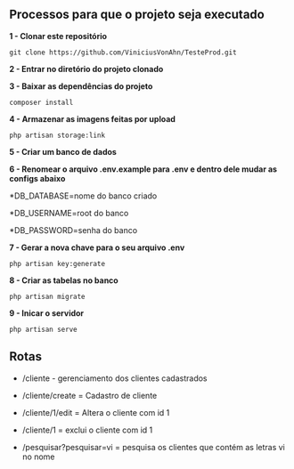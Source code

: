 ## Processos para que o projeto seja executado

**1 - Clonar este repositório**

   `git clone https://github.com/ViniciusVonAhn/TesteProd.git`
   
**2 - Entrar no diretório do projeto clonado**

**3 - Baixar as dependências do projeto**

   `composer install`
   
**4 - Armazenar as imagens feitas por upload**

   `php artisan storage:link`
   
**5 - Criar um banco de dados**   

**6 - Renomear o arquivo .env.example para .env e dentro dele mudar as configs abaixo**

  *DB_DATABASE=nome do banco criado
  
  *DB_USERNAME=root do banco
  
  *DB_PASSWORD=senha do banco
 
**7 - Gerar a nova chave para o seu arquivo .env**

  `php artisan key:generate`
  
**8 - Criar as tabelas no banco**

  `php artisan migrate`
  
**9 - Inicar o servidor**

  `php artisan serve`
  
## Rotas

* /cliente - gerenciamento dos clientes cadastrados

* /cliente/create = Cadastro de cliente 

* /cliente/1/edit = Altera o cliente com id 1

* /cliente/1 = exclui o cliente com id 1

* /pesquisar?pesquisar=vi = pesquisa os clientes que contém as letras vi no nome
